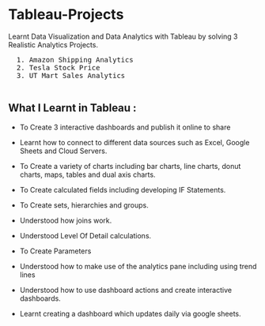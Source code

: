 # Tableau-Projects
Learnt Data Visualization and Data Analytics with Tableau by solving 3 Realistic Analytics Projects.
 
  <pre>
  1. Amazon Shipping Analytics    
  2. Tesla Stock Price            
  3. UT Mart Sales Analytics              
  </pre>
 
## What I Learnt in Tableau : 


  - To Create 3 interactive dashboards and publish it online to share

  - Learnt how to connect to different data sources such as Excel, Google Sheets and Cloud Servers.

  - To Create a variety of charts including bar charts, line charts, donut charts, maps, tables and dual axis charts.

  - To Create calculated fields including developing IF Statements.

  - To Create sets, hierarchies and groups.

  - Understood how joins work.

  - Understood Level Of Detail calculations.

  - To Create Parameters

  - Understood how to make use of the analytics pane including using trend lines

  - Understood how to use dashboard actions and create interactive dashboards.

  - Learnt creating a dashboard which updates daily via google sheets.            

   
  
